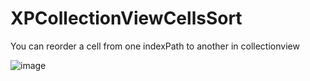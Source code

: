 # XPCollectionViewCellsSort
You can reorder a cell from one indexPath to another in collectionview

![image](https://github.com/wxp2012/XPCollectionViewCellsSort/blob/master/luzhi.gif)
